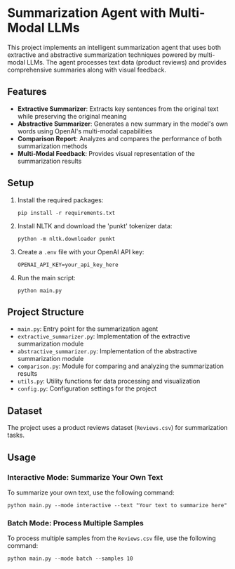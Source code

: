 # Summarization Agent with Multi-Modal LLMs

This project implements an intelligent summarization agent that uses both extractive and abstractive summarization techniques powered by multi-modal LLMs. The agent processes text data (product reviews) and provides comprehensive summaries along with visual feedback.

## Features

- **Extractive Summarizer**: Extracts key sentences from the original text while preserving the original meaning
- **Abstractive Summarizer**: Generates a new summary in the model's own words using OpenAI's multi-modal capabilities
- **Comparison Report**: Analyzes and compares the performance of both summarization methods
- **Multi-Modal Feedback**: Provides visual representation of the summarization results

## Setup

1. Install the required packages:
   ```
   pip install -r requirements.txt
   ```

2. Install NLTK and download the 'punkt' tokenizer data:
   ```
   python -m nltk.downloader punkt
   ```

3. Create a `.env` file with your OpenAI API key:
   ```
   OPENAI_API_KEY=your_api_key_here
   ```

4. Run the main script:
   ```
   python main.py
   ```

## Project Structure

- `main.py`: Entry point for the summarization agent
- `extractive_summarizer.py`: Implementation of the extractive summarization module
- `abstractive_summarizer.py`: Implementation of the abstractive summarization module
- `comparison.py`: Module for comparing and analyzing the summarization results
- `utils.py`: Utility functions for data processing and visualization
- `config.py`: Configuration settings for the project

## Dataset

The project uses a product reviews dataset (`Reviews.csv`) for summarization tasks.

## Usage

### Interactive Mode: Summarize Your Own Text
To summarize your own text, use the following command:
```
python main.py --mode interactive --text "Your text to summarize here"
```

### Batch Mode: Process Multiple Samples
To process multiple samples from the `Reviews.csv` file, use the following command:
```
python main.py --mode batch --samples 10
```
